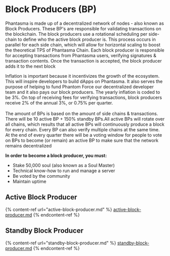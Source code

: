 # Block Producers (BP)

Phantasma is made up of a decentralized network of nodes - also known as Block Producers. These BP's are responsible for validating transactions on the blockchain. The block producers use a rotational scheduling per side-chain to define who the active block producer is. This process occurs in parallel for each side chain, which will allow for horizontal scaling to boost the theoretical TPS of Phantasma Chain. Each block producer is responsible for accepting transactions from Phantasma users, verifying signatures & transaction contents. Once the transaction is accepted, the block producer adds it to the next block

Inflation is important because it incentivizes the growth of the ecosystem. This will inspire developers to build dApps on Phantasma. It also serves the purpose of helping to fund Phantom Force our decentralized developer team and it also pays our block producers. The yearly inflation is coded to be 3%. On top of receiving fees for verifying transactions, block producers receive 2% of the annual 3%, or 0.75% per quarter.\
\
The amount of BPs is based on the amount of side chains & transactions. There will be 10 active BP + 150% standby BPs.All active BPs will rotate over all chains, which results that all active BPs will continuously produce a block for every chain. Every BP can also verify multiple chains at the same time. At the end of every quarter there will be a voting window for people to vote on BPs to become (or remain) an active BP to make sure that the network remains decentralized



**In order to become a block producer, you must:**

* Stake 50,000 soul (also known as a Soul Master)
* Technical know-how to run and manage a server
* Be voted by the community
* Maintain uptime



## Active Block Producer

{% content-ref url="active-block-producer.md" %}
[active-block-producer.md](active-block-producer.md)
{% endcontent-ref %}

## Standby Block Producer

{% content-ref url="standby-block-producer.md" %}
[standby-block-producer.md](standby-block-producer.md)
{% endcontent-ref %}
